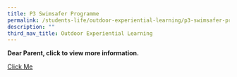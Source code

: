 ```yaml
---
title: P3 Swimsafer Programme
permalink: /students-life/outdoor-experiential-learning/p3-swimsafer-programme
description: ""
third_nav_title: Outdoor Experiential Learning
---
```

**Dear Parent, click to view more information.**

[Click Me](/files/P3%20SWIMSAFER%20BRIEFING%20FOR%20STUDENTS-%202020.pdf)